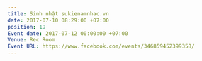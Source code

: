 ```yaml
---
title: Sinh nhật sukienamnhac.vn
date: 2017-07-10 08:29:00 +07:00
position: 19
Event date: 2017-07-12 00:00:00 +07:00
Venue: Rec Room
Event URL: https://www.facebook.com/events/346859452399358/
---
```


